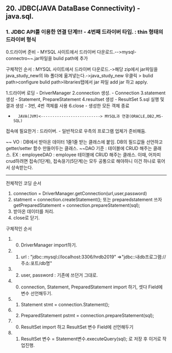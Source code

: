 ## 20. JDBC(JAVA DataBase Connectivity) - java.sql.

### 1. JDBC API를 이용한 연결 단계!!! - 4번째 드라이버 타입. : thin 형태의 드라이버 형식
0.드라이버 준비 - MYSQL	 사이트에서 드라이버 다운로드.-->mysql-connectro~~.jar파일을 bulid path에 추가

구체적인 순서 :  MYSQL	 사이트에서 드라이버 다운로드.->해당 zip에서 jar파일을 java_study_new의 lib 폴더에 옮겨넣는다.->java_study_new 우클릭 > bulid path>configure bulid path>libraries탭에서 jar 파일 add jar 하고 apply.



1.드라이버 로딩 - DriverManager
2.connection 생성. - Connection
3.statement 생성 - Statement, PrepareStatement
4.resultset 생성 - ResultSet
5.sql 실행 및 결과 생성 - 3번, 4번 객체를 사용
6.close - 생성한 모든 객체 종료

-		JAVA(JVM)<--------------------------> MYSQL과 연결(ORACLE,DB2,MS-SQL)
접속에 필요한거 : 				드라이버. - 일반적으로 우측의 프로그램 업체가 준비해둠.


~~ VO : DB에서 받아온 데이터 1줄1줄 받는 클래스에 붙임.
		DB의 필드값들 선언하고 getter/setter 함수 만들어두는 클래스.
~~DAO 기준 : 테이블에 CRUD 해주는 클래스. EX : employeeDAO : employee 테이블에 CRUD 해주는 클래스.
이때, 어차피 crud하려면 접속(1단계), 접속끊기(5단계)는 모두 공통으로 해야하니 이건 하나로 묶어서 상속받는다.

---
전체적인 코딩 순서

1. connection = DriverManager.getConnection(url,user,password)
2. statment = connection.createStatement();
또는 preparedstatement 쓰자
	getPreparedStatement = connection.prepareStatement(sql);
3. 받아온 데이터를 처리.
4. close로 닫기.

구체적인 순서
1. 0) DriverManager import하기.
1. 1) url : "jdbc::mysql://localhost:3306/hrdb2019" =>"jdbc::내db프로그램://주소:포트/db명"
1. 2) user, password : 기존에 쓰던거 그대로.

2. 0) connection, Statement, PreparedStatement import 하기, 셋다 Field에 변수 선언해두기.
2. 1) Statement stmt = connection.Statement();
2. 2) PreparedStatement pstmt = connection.prepareStatement(sql);

3. 0) ResultSet import 하고 ResultSet 변수 Field에 선언해두기
3. 1) ResultSet 변수 = Statement변수.executeQuery(sql); 로 저장 후 이거로 작업진행.

